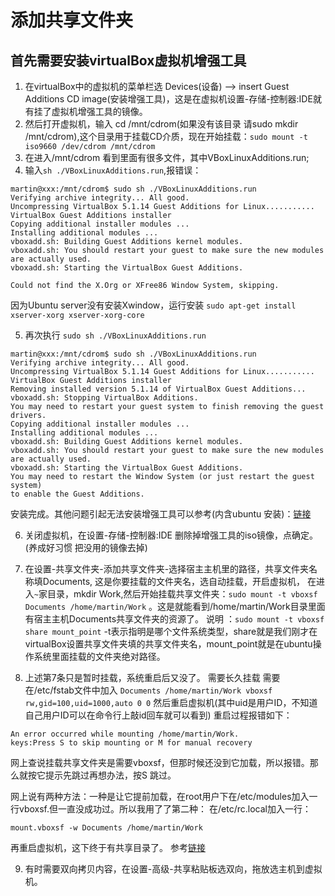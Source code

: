 # 添加共享文件夹

## 首先需要安装virtualBox虚拟机增强工具
1. 在virtualBox中的虚拟机的菜单栏选 Devices(设备) --> insert Guest Additions CD image(安装增强工具)，这是在虚拟机设置-存储-控制器:IDE就有挂了虚拟机增强工具的镜像。
2. 然后打开虚拟机，输入 cd /mnt/cdrom(如果没有该目录 请sudo mkdir /mnt/cdrom),这个目录用于挂载CD介质，现在开始挂载：`sudo mount -t iso9660 /dev/cdrom /mnt/cdrom`
3. 在进入/mnt/cdrom 看到里面有很多文件，其中VBoxLinuxAdditions.run;
4. 输入`sh ./VBoxLinuxAdditions.run`,报错误：
```
martin@xxx:/mnt/cdrom$ sudo sh ./VBoxLinuxAdditions.run
Verifying archive integrity... All good.
Uncompressing VirtualBox 5.1.14 Guest Additions for Linux...........
VirtualBox Guest Additions installer
Copying additional installer modules ...
Installing additional modules ...
vboxadd.sh: Building Guest Additions kernel modules.
vboxadd.sh: You should restart your guest to make sure the new modules are actually used.
vboxadd.sh: Starting the VirtualBox Guest Additions.

Could not find the X.Org or XFree86 Window System, skipping.
```
因为Ubuntu server没有安装Xwindow，运行安装 `sudo apt-get install xserver-xorg xserver-xorg-core`

5. 再次执行 `sudo sh ./VBoxLinuxAdditions.run`
```
martin@xxx:/mnt/cdrom$ sudo sh ./VBoxLinuxAdditions.run
Verifying archive integrity... All good.
Uncompressing VirtualBox 5.1.14 Guest Additions for Linux...........
VirtualBox Guest Additions installer
Removing installed version 5.1.14 of VirtualBox Guest Additions...
vboxadd.sh: Stopping VirtualBox Additions.
You may need to restart your guest system to finish removing the guest drivers.
Copying additional installer modules ...
Installing additional modules ...
vboxadd.sh: Building Guest Additions kernel modules.
vboxadd.sh: You should restart your guest to make sure the new modules are actually used.
vboxadd.sh: Starting the VirtualBox Guest Additions.
You may need to restart the Window System (or just restart the guest system)
to enable the Guest Additions.
```

安装完成。其他问题引起无法安装增强工具可以参考(内含ubuntu 安装)：[链接](http://limitx5.blogspot.hk/2016/04/openmpi-virtualbox-50-ubuntu-server-x64.html)

6. 关闭虚拟机，在设置-存储-控制器:IDE 删除掉增强工具的iso镜像，点确定。(养成好习惯 把没用的镜像去掉)
7. 在设置-共享文件夹-添加共享文件夹-选择宿主主机里的路径，共享文件夹名称填Documents, 这是你要挂载的文件夹名，选自动挂载，开启虚拟机，
在进入`~`家目录，mkdir Work,然后开始挂载共享文件夹：`sudo mount -t vboxsf Documents /home/martin/Work` 。这是就能看到/home/martin/Work目录里面有宿主主机Documents共享文件夹的资源了。
说明 ：`sudo mount -t vboxsf share mount_point`
 -t表示指明是哪个文件系统类型，share就是我们刚才在virtualBox设置共享文件夹填的共享文件夹名，mount_point就是在ubuntu操作系统里面挂载的文件夹绝对路径。

8. 上述第7条只是暂时挂载，系统重启后又没了。
需要长久挂载 需要在/etc/fstab文件中加入 `Documents /home/martin/Work vboxsf rw,gid=100,uid=1000,auto 0 0`
然后重启虚拟机(其中uid是用户ID，不知道自己用户ID可以在命令行上敲id回车就可以看到)
重启过程报错如下：
```
An error occurred while mounting /home/martin/Work.  
keys:Press S to skip mounting or M for manual recovery 
```

网上查说挂载共享文件夹是需要vboxsf，但那时候还没到它加载，所以报错。那么就按它提示先跳过再想办法，按S 跳过。

网上说有两种方法：一种是让它提前加载，在root用户下在/etc/modules加入一行vboxsf.但一直没成功过。所以我用了了第二种：
在/etc/rc.local加入一行：
```
mount.vboxsf -w Documents /home/martin/Work
```

再重启虚拟机，这下终于有共享目录了。
参考[链接](http://askubuntu.com/questions/365346/virtualbox-shared-folder-mount-from-fstab-fails-works-once-bootup-is-complete)

9. 有时需要双向拷贝内容，在设置-高级-共享粘贴板选双向，拖放选主机到虚拟机。





